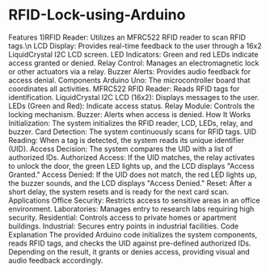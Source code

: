 # RFID-Lock-using-Arduino
Features
1)RFID Reader: Utilizes an MFRC522 RFID reader to scan RFID tags.\n
LCD Display: Provides real-time feedback to the user through a 16x2 LiquidCrystal I2C LCD screen.
LED Indicators: Green and red LEDs indicate access granted or denied.
Relay Control: Manages an electromagnetic lock or other actuators via a relay.
Buzzer Alerts: Provides audio feedback for access denial.
Components
Arduino Uno: The microcontroller board that coordinates all activities.
MFRC522 RFID Reader: Reads RFID tags for identification.
LiquidCrystal I2C LCD (16x2): Displays messages to the user.
LEDs (Green and Red): Indicate access status.
Relay Module: Controls the locking mechanism.
Buzzer: Alerts when access is denied.
How It Works
Initialization: The system initializes the RFID reader, LCD, LEDs, relay, and buzzer.
Card Detection: The system continuously scans for RFID tags.
UID Reading: When a tag is detected, the system reads its unique identifier (UID).
Access Decision: The system compares the UID with a list of authorized IDs.
Authorized Access: If the UID matches, the relay activates to unlock the door, the green LED lights up, and the LCD displays "Access Granted."
Access Denied: If the UID does not match, the red LED lights up, the buzzer sounds, and the LCD displays "Access Denied."
Reset: After a short delay, the system resets and is ready for the next card scan.
Applications
Office Security: Restricts access to sensitive areas in an office environment.
Laboratories: Manages entry to research labs requiring high security.
Residential: Controls access to private homes or apartment buildings.
Industrial: Secures entry points in industrial facilities.
Code Explanation
The provided Arduino code initializes the system components, reads RFID tags, and checks the UID against pre-defined authorized IDs. Depending on the result, it grants or denies access, providing visual and audio feedback accordingly.


